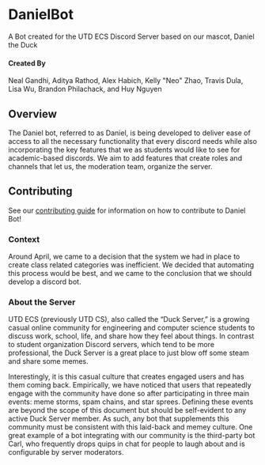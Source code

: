 # DanielBot
A Bot created for the UTD ECS Discord Server based on our mascot, Daniel the Duck

#### Created By
Neal Gandhi, Aditya Rathod, Alex Habich, Kelly "Neo" Zhao, Travis Dula, Lisa Wu, Brandon Philachack, and Huy Nguyen

## Overview
The Daniel bot, referred to as Daniel, is being developed to deliver ease of access to all the necessary functionality
that every discord needs while also incorporating the key features that we as students would like to see for
academic-based discords. We aim to add features that create roles and channels that let us, the moderation team,
organize the server. 

## Contributing
See our [contributing guide](/.github/CONTRIBUTING.md) for information on how to contribute to Daniel Bot!

### Context
Around April, we came to a decision that the system we had in place to create class related categories was inefficient.
We decided that automating this process would be best, and we came to the conclusion that we should develop a discord
bot. 

### About the Server
UTD ECS (previously UTD CS), also called the “Duck Server,” is a growing casual online community for engineering and
computer science students to discuss work, school, life, and share how they feel about things. In contrast to student
organization Discord servers, which tend to be more professional, the Duck Server is a great place to just blow off some
steam and share some memes.

Interestingly, it is this casual culture that creates engaged users and has them coming back. Empirically, we have
noticed that users that repeatedly engage with the community have done so after participating in three main events:
meme storms, spam chains, and star sprees. Defining these events are beyond the scope of this document but should be
self-evident to any active Duck Server member. As such, any bot that supplements this community must be consistent with
this laid-back and memey culture. One great example of a bot integrating with our community is the third-party bot Carl,
who frequently drops quips in chat for people to laugh about and is configurable by server moderators.

